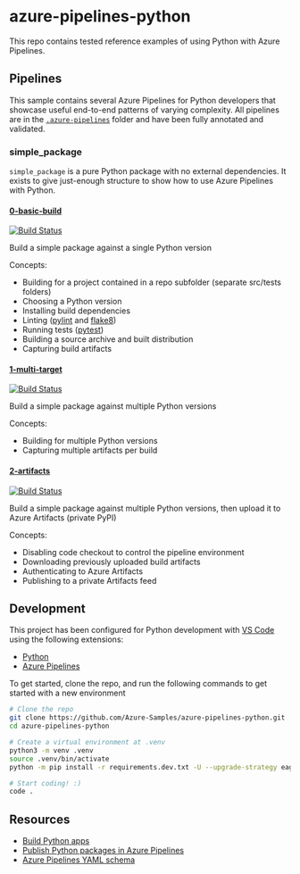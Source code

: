 # azure-pipelines-python

This repo contains tested reference examples of using Python with Azure Pipelines.

## Pipelines

This sample contains several Azure Pipelines for Python developers that showcase useful end-to-end patterns of varying complexity. All pipelines are in the [`.azure-pipelines`](.azure-pipelines) folder and have been fully annotated and validated.

### simple_package

`simple_package` is a pure Python package with no external dependencies. It exists to give just-enough structure to show how to use Azure Pipelines with Python.

#### [0-basic-build](.azure-pipelines/simple_package.0-basic-build.yml)

[![Build Status](https://dev.azure.com/az-samples/azure-pipelines-python/_apis/build/status/simple_package.0-basic-build?branchName=master)](https://dev.azure.com/az-samples/azure-pipelines-python/_build/latest?definitionId=1&branchName=master)

Build a simple package against a single Python version

Concepts:

- Building for a project contained in a repo subfolder (separate src/tests folders)
- Choosing a Python version
- Installing build dependencies
- Linting ([pylint](https://www.pylint.org/) and [flake8](http://flake8.pycqa.org/en/latest/))
- Running tests ([pytest](https://docs.pytest.org/en/latest/))
- Building a source archive and built distribution
- Capturing build artifacts

#### [1-multi-target](.azure-pipelines/simple_package.1-multi-target.yml)

[![Build Status](https://dev.azure.com/az-samples/azure-pipelines-python/_apis/build/status/simple_package.1-multi-target?branchName=master)](https://dev.azure.com/az-samples/azure-pipelines-python/_build/latest?definitionId=2&branchName=master)

Build a simple package against multiple Python versions

Concepts:

- Building for multiple Python versions
- Capturing multiple artifacts per build

#### [2-artifacts](.azure-pipelines/simple_package.2-artifacts.yml)

[![Build Status](https://dev.azure.com/az-samples/azure-pipelines-python/_apis/build/status/simple_package.2-artifacts?branchName=master)](https://dev.azure.com/az-samples/azure-pipelines-python/_build/latest?definitionId=3&branchName=master)

Build a simple package against multiple Python versions, then upload it to Azure Artifacts (private PyPI)

Concepts:

- Disabling code checkout to control the pipeline environment
- Downloading previously uploaded build artifacts
- Authenticating to Azure Artifacts
- Publishing to a private Artifacts feed


## Development

This project has been configured for Python development with [VS Code](https://code.visualstudio.com/) using the following extensions:
- [Python](https://marketplace.visualstudio.com/items?itemName=ms-python.python)
- [Azure Pipelines](https://marketplace.visualstudio.com/items?itemName=ms-azure-devops.azure-pipelines)

To get started, clone the repo, and run the following commands to get started with a new environment

```sh
# Clone the repo
git clone https://github.com/Azure-Samples/azure-pipelines-python.git
cd azure-pipelines-python

# Create a virtual environment at .venv
python3 -m venv .venv
source .venv/bin/activate
python -m pip install -r requirements.dev.txt -U --upgrade-strategy eager

# Start coding! :)
code .
```

## Resources

- [Build Python apps](https://docs.microsoft.com/en-us/azure/devops/pipelines/languages/python?view=azure-devops)
- [Publish Python packages in Azure Pipelines](https://docs.microsoft.com/en-us/azure/devops/pipelines/artifacts/pypi?view=azure-devops&tabs=yaml)
- [Azure Pipelines YAML schema](https://docs.microsoft.com/en-us/azure/devops/pipelines/yaml-schema?view=azure-devops&tabs=schema)